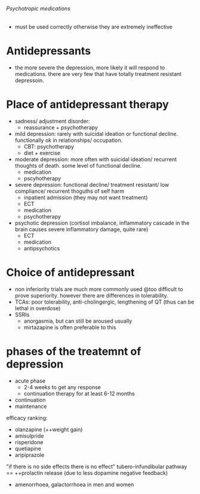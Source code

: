###### Psychotropic medications
- must be used correctly otherwise they are extremely ineffective

# Antidepressants
- the more severe the depression, more likely it will respond to medications. there are very few that have totally treatment resistant depressoin.

# Place of antidepressant therapy
- sadness/ adjustment disorder: 
    + reassurance + psychotherapy
- mild depression: rarely with suicidal ideation or functional decline. functionally ok in relationships/ occupation. 
    + CBT: psychotherapy
    + diet + exercise
- moderate depression: more often with suicidal ideation/ recurrent thoughts of death. some level of functional decline. 
    + medication
    + pscyhotherapy 
- severe depression: functional decline/ treatment resistant/ low compliance/ recurrent thoguths of self harm
    + inpatient admission (they may not want treatment)
    + ECT
    + medication
    + psychotherapy
- psychotic depression (cortisol imbalance, inflammatory cascade in the brain causes severe inflammatory damage, quite rare)
    + ECT
    + medication
    + antipsychotics

# Choice of antidepressant
- non inferiority trials are much more commonly used @too difficult to prove superiority. however there are differences in tolerability.
- TCAs: poor tolerability, anti-cholingergic, lengthening of QT (thus can be lethal in overdose)
- SSRIs
    + anorgasmia, but can still be aroused usually
    + mirtazapine is often preferable to this

# phases of the treatemnt of depression
- acute phase
    + 2-4 weeks to get any response
    + continuation therapy for at least 6-12 months
- continuation
- maintenance

efficacy ranking:
- olanzapine (++weight gain)
- amisulpride 
- risperidone
- quetiapine
- aripiprazole


"if there is no side effects there is no effect"
tubero-infundibular pathway == ++prolactin release (due to less dopamine negative feedback)
- amenorrhoea, galactorrhoea in men and women
